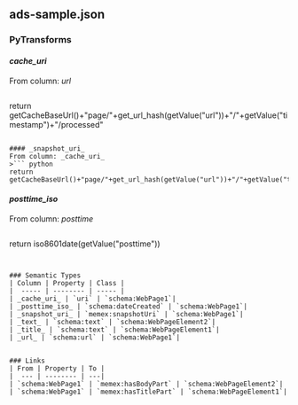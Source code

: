 ## ads-sample.json

### PyTransforms
#### _cache_uri_
From column: _url_
>``` python
return getCacheBaseUrl()+"page/"+get_url_hash(getValue("url"))+"/"+getValue("timestamp")+"/processed"
```

#### _snapshot_uri_
From column: _cache_uri_
>``` python
return getCacheBaseUrl()+"page/"+get_url_hash(getValue("url"))+"/"+getValue("timestamp")+"/raw"
```

#### _posttime_iso_
From column: _posttime_
>``` python
return iso8601date(getValue("posttime"))
```


### Semantic Types
| Column | Property | Class |
|  ----- | -------- | ----- |
| _cache_uri_ | `uri` | `schema:WebPage1`|
| _posttime_iso_ | `schema:dateCreated` | `schema:WebPage1`|
| _snapshot_uri_ | `memex:snapshotUri` | `schema:WebPage1`|
| _text_ | `schema:text` | `schema:WebPageElement2`|
| _title_ | `schema:text` | `schema:WebPageElement1`|
| _url_ | `schema:url` | `schema:WebPage1`|


### Links
| From | Property | To |
|  --- | -------- | ---|
| `schema:WebPage1` | `memex:hasBodyPart` | `schema:WebPageElement2`|
| `schema:WebPage1` | `memex:hasTitlePart` | `schema:WebPageElement1`|
